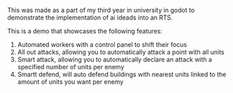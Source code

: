 This was made as a part of my third year in university in godot to demonstrate the implementation of ai ideads into an RTS.

This is a demo that showcases the following features:
1. Automated workers with a control panel to shift their focus
2. All out attacks, allowing you to automatically attack a point with all units
3. Smart attack, allowing you to automatically declare an attack with a specified number of units per enemy
4. Smartt defend, will auto defend buildings with nearest units linked to the amount of units you want per enemy
